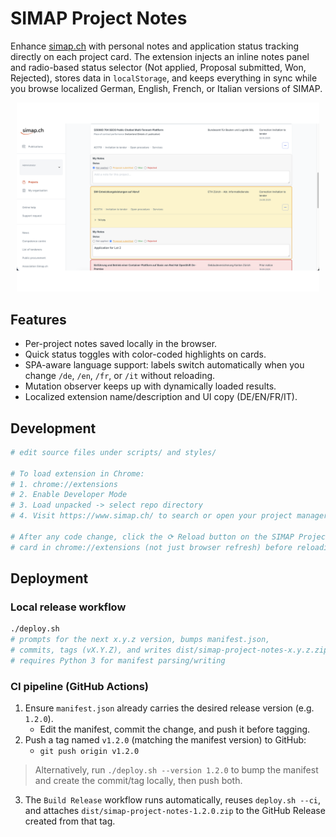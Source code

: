 # SIMAP Project Notes

Enhance [simap.ch](https://www.simap.ch/) with personal notes and application status tracking directly on each project card. The extension injects an inline notes panel and radio-based status selector (Not applied, Proposal submitted, Won, Rejected), stores data in `localStorage`, and keeps everything in sync while you browse localized German, English, French, or Italian versions of SIMAP.

<p align="center">
  <img src="webstore/en_with_bgc.png" alt="SIMAP Project Notes screenshot" width="96%" />
</p>

## Features

- Per-project notes saved locally in the browser.
- Quick status toggles with color-coded highlights on cards.
- SPA-aware language support: labels switch automatically when you change `/de`, `/en`, `/fr`, or `/it` without reloading.
- Mutation observer keeps up with dynamically loaded results.
- Localized extension name/description and UI copy (DE/EN/FR/IT).

## Development

```bash
# edit source files under scripts/ and styles/

# To load extension in Chrome:
# 1. chrome://extensions
# 2. Enable Developer Mode
# 3. Load unpacked -> select repo directory
# 4. Visit https://www.simap.ch/ to search or open your project manager view

# After any code change, click the ⟳ Reload button on the SIMAP Project Notes
# card in chrome://extensions (not just browser refresh) before reloading the site.
```

## Deployment

### Local release workflow

```bash
./deploy.sh
# prompts for the next x.y.z version, bumps manifest.json,
# commits, tags (vX.Y.Z), and writes dist/simap-project-notes-x.y.z.zip
# requires Python 3 for manifest parsing/writing
```

### CI pipeline (GitHub Actions)

1. Ensure `manifest.json` already carries the desired release version (e.g. `1.2.0`).
   - Edit the manifest, commit the change, and push it before tagging.
2. Push a tag named `v1.2.0` (matching the manifest version) to GitHub:
   - `git push origin v1.2.0`
> Alternatively, run `./deploy.sh --version 1.2.0` to bump the manifest and create the commit/tag locally, then push both.
3. The `Build Release` workflow runs automatically, reuses `deploy.sh --ci`, and attaches
   `dist/simap-project-notes-1.2.0.zip` to the GitHub Release created from that tag.
